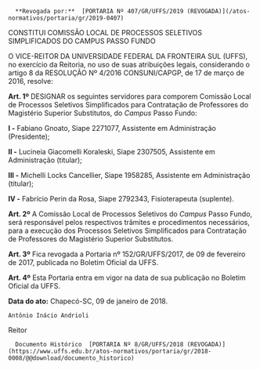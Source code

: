       **Revogada por:**  [PORTARIA Nº 407/GR/UFFS/2019 (REVOGADA)](/atos-normativos/portaria/gr/2019-0407) 

   CONSTITUI COMISSÃO LOCAL DE PROCESSOS SELETIVOS SIMPLIFICADOS DO CAMPUS PASSO FUNDO  

O VICE-REITOR DA UNIVERSIDADE FEDERAL DA FRONTEIRA SUL (UFFS), no exercício da Reitoria, no uso de suas atribuições legais, considerando o artigo 8 da RESOLUÇÃO Nº 4/2016 CONSUNI/CAPGP, de 17 de março de 2016, resolve:

  

 **Art. 1º** DESIGNAR os seguintes servidores para comporem Comissão Local de Processos Seletivos Simplificados para Contratação de Professores do Magistério Superior Substitutos, do *Campus* Passo Fundo:

 **I -** Fabiano Gnoato, Siape 2271077, Assistente em Administração (Presidente);

 **II -** Lucineia Giacomelli Koraleski, Siape 2307505, Assistente em Administração (titular);

 **III -** Michelli Locks Cancellier, Siape 1958285, Assistente em Administração (titular);

 **IV -** Fabrício Perin da Rosa, Siape 2792343, Fisioterapeuta (suplente).

  

 **Art. 2º** A Comissão Local de Processos Seletivos do *Campus* Passo Fundo, será responsável pelos respectivos trâmites e procedimentos necessários, para a execução dos Processos Seletivos Simplificados para Contratação de Professores do Magistério Superior Substitutos.

  

 **Art. 3º** Fica revogada a Portaria nº 152/GR/UFFS/2017, de 09 de fevereiro de 2017, publicada no Boletim Oficial da UFFS.

  

 **Art. 4º** Esta Portaria entra em vigor na data de sua publicação no Boletim Oficial da UFFS.

   **Data do ato:** Chapecó-SC, 09 de janeiro de 2018.   
 

    Antônio Inácio Andrioli   
 Reitor 

      Documento Histórico  [PORTARIA Nº 8/GR/UFFS/2018 (REVOGADA)](https://www.uffs.edu.br/atos-normativos/portaria/gr/2018-0008/@@download/documento_historico)     
      